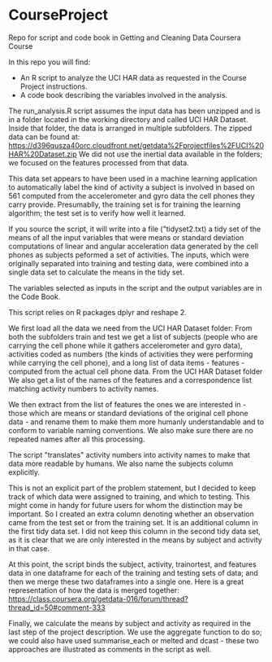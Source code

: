 CourseProject
=============

Repo for script and code book in Getting and Cleaning Data Coursera Course

In this repo you will find:
- An R script to analyze the UCI HAR data as requested in the Course Project instructions.
- A code book describing the variables involved in the analysis.

The run_analysis.R script assumes the input data has been unzipped and is in a folder located in the working directory and called UCI HAR Dataset. Inside that folder, the data is arranged in multiple subfolders. The zipped data can be found at:
https://d396qusza40orc.cloudfront.net/getdata%2Fprojectfiles%2FUCI%20HAR%20Dataset.zip
We did not use the inertial data available in the folders; we focused on the features processed from that data.

This data set appears to have been used in a machine learning application to automatically label the kind of activity a subject is involved in based on 561 computed from the accelerometer and gyro data the cell phones they carry provide. Presumablly, the training set is for training the learning algorithm; the test set is to verify how well it learned.

If you source the script, it will write into a file ("tidyset2.txt) a tidy set of the means of all the input variables that were means or standard deviation computations of linear and angular acceleration data generated by the cell phones as subjects peformed a set of activities. The inputs, which were originally separated into training and testing data, were combined into a single data set to calculate the means in the tidy set.

The variables selected as inputs in the script and the output variables are in the Code Book.

This script relies on R packages dplyr and reshape 2.

We first load all the data we need from the UCI HAR Dataset folder:
From both the subfolders train and test we get a list of subjects (people who are carrying the cell phone while it gathers accelerometer and gyro data), activities coded as numbers (the kinds of activities they were performing while carrying the cell phone), and a long list of data items - features - computed from the actual cell phone data. From the UCI HAR Dataset folder We also get a list of the names of the features and a correspondence list matching activity numbers to activity names.

We then extract from the list of features the ones we are interested in - those which are means or standard deviations of the original cell phone data - and rename them to make them more humanly understandable and to conform to variable naming conventions. We also make sure there are no repeated names after all this processing.

The script "translates" activity numbers into activity names to make that data more readable by humans. We also name the subjects column explicitly.

This is not an explicit part of the problem statement, but I decided to keep track of which data were assigned to training, and which to testing. This might come in handy for future users for whom the distinction may be important. So I created an extra column denoting whether an observation came from the test set or from the training set. It is an additional column in the first tidy data set. I did not keep this column in the second tidy data set, as it is clear that we are only interested in the means by subject and activity in that case.

At this point, the script binds the subject, activity, trainortest, and features data in one dataframe for each of the training and testing sets of data; and then we merge these two dataframes into a single one. Here is a great representation of how the data is merged together: https://class.coursera.org/getdata-016/forum/thread?thread_id=50#comment-333 

Finally, we calculate the means by subject and activity as required in the last step of the project description. We use the aggregate function to do so; we could also have used summarise_each or melted and dcast - these two approaches are illustrated as comments in the script as well.
